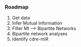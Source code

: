 ### Roadmap

1) Get data
2) Infer Mutual Information
3) Filter MI --> Bipartite Networks 
4) Bipartite network analyses
5) Identify cdre-miR


